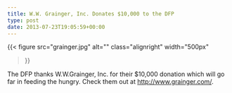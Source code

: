 ```yaml
---
title: W.W. Grainger, Inc. Donates $10,000 to the DFP
type: post
date: 2013-07-23T19:05:59+00:00
---
```

{{< figure
  src="grainger.jpg"
  alt=""
  class="alignright"
  width="500px"
>}}

The DFP thanks W.W.Grainger, Inc. for their $10,000 donation which will go far in feeding the hungry. Check them out at <http://www.grainger.com/>.
